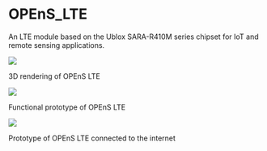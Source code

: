 # OPEnS_LTE

An LTE module based on the Ublox SARA-R410M series chipset for IoT and remote sensing applications. 

![](https://github.com/user-attachments/assets/250219a9-78e0-4130-b314-0bae8dfcf8aa)

3D rendering of OPEnS LTE

![](https://github.com/user-attachments/assets/6e799ec3-3539-4bd0-9abc-1c71f58485d7)

Functional prototype of OPEnS LTE

![](https://github.com/user-attachments/assets/212ad254-31b0-47d6-9b96-c7cdee6eeeef)

Prototype of OPEnS LTE connected to the internet


